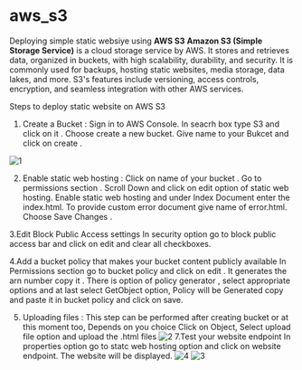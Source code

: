 # aws_s3
Deploying simple static websiye using **AWS S3**
**Amazon S3 (Simple Storage Service)** is a cloud storage service by AWS. It stores and retrieves data, organized in buckets, with high scalability, durability, and security. It is commonly used for backups, hosting static websites, media storage, data lakes, and more. S3's features include versioning, access controls, encryption, and seamless integration with other AWS services.

Steps to deploy static website on AWS S3
1. Create a Bucket :
   Sign in to AWS Console. In seacrh box type S3 and click on it .
   Choose create a new bucket.
   Give name to your Bukcet and click on create .
   
![1](https://github.com/Sid-2503/aws_s3website/assets/89977643/8781d5f6-139e-4ea4-84e6-e2848d0db899)

2. Enable static web hosting :
   Click on name of your bucket .
   Go to permissions section .
   Scroll Down and click on edit option of static web hosting.
   Enable static web hosting and under Index Document enter the index.html.
   To provide custom error document give name of error.html.
   Choose Save Changes .
   
3.Edit Block Public Access settings
  In security option go to block public access bar and click on edit and clear all checkboxes.
  
4.Add a bucket policy that makes your bucket content publicly available
   In Permissions section go to bucket policy and click on edit .
   It generates the arn number copy it .
   There is option of policy generator , select appropriate options and at last select GetObject option, Policy will be Generated copy and paste it in bucket 
   policy 
   and click on save.
   
5. Uploading files :
   This step can be performed after creating bucket or at this moment too, Depends on you choice
   Click on Object, Select upload file option and upload the .html files
  ![2](https://github.com/Sid-2503/aws_s3website/assets/89977643/d9f7371d-054e-4ced-9800-0cdaa45027f1)
7.Test your website endpoint
  In properties option go to statc web hosting option and click on website endpoint. The website will be displayed.
![4](https://github.com/Sid-2503/aws_s3website/assets/89977643/a3be4fd7-d28c-4c77-a559-964b9582975b)
 ![3](https://github.com/Sid-2503/aws_s3website/assets/89977643/c2a60f14-bb5c-486f-9943-c84f098f4d6d)
